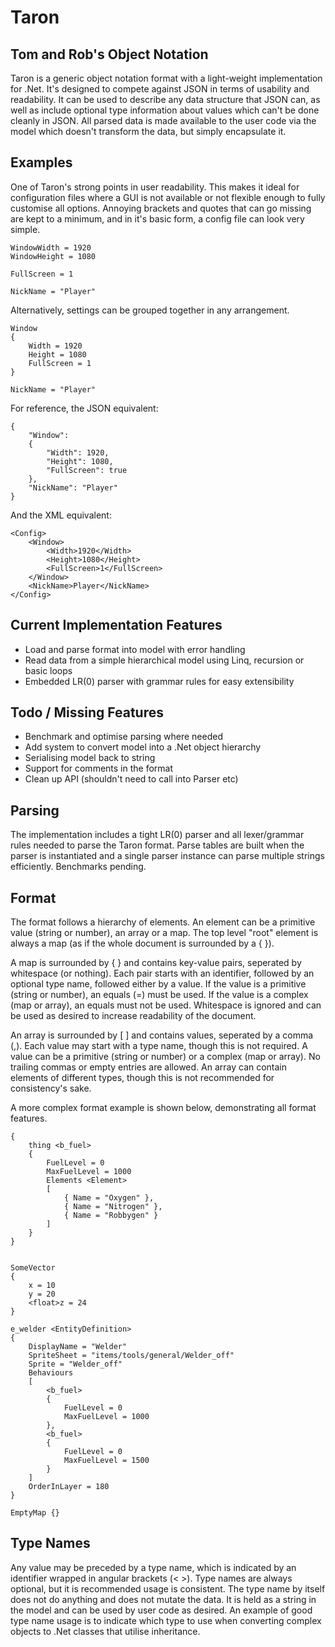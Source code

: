 # Taron
## Tom and Rob's Object Notation
Taron is a generic object notation format with a light-weight implementation for .Net. It's designed to compete against JSON in terms of usability and readability. It can be used to describe any data structure that JSON can, as well as include optional type information about values which can't be done cleanly in JSON. All parsed data is made available to the user code via the model which doesn't transform the data, but simply encapsulate it.

## Examples
One of Taron's strong points in user readability. This makes it ideal for configuration files where a GUI is not available or not flexible enough to fully customise all options. Annoying brackets and quotes that can go missing are kept to a minimum, and in it's basic form, a config file can look very simple.
```
WindowWidth = 1920
WindowHeight = 1080

FullScreen = 1

NickName = "Player"
```
Alternatively, settings can be grouped together in any arrangement.
```
Window
{
	Width = 1920
	Height = 1080
	FullScreen = 1
}

NickName = "Player"
```
For reference, the JSON equivalent:
```
{
	"Window":
	{
		"Width": 1920,
		"Height": 1080,
		"FullScreen": true
	},
	"NickName": "Player"
}
```
And the XML equivalent:
```
<Config>
	<Window>
		<Width>1920</Width>
		<Height>1080</Height>
		<FullScreen>1</FullScreen>
	</Window>
	<NickName>Player</NickName>
</Config>
```

## Current Implementation Features
* Load and parse format into model with error handling
* Read data from a simple hierarchical model using Linq, recursion or basic loops
* Embedded LR(0) parser with grammar rules for easy extensibility

## Todo / Missing Features
* Benchmark and optimise parsing where needed
* Add system to convert model into a .Net object hierarchy
* Serialising model back to string
* Support for comments in the format
* Clean up API (shouldn't need to call into Parser etc)

## Parsing
The implementation includes a tight LR(0) parser and all lexer/grammar rules needed to parse the Taron format. Parse tables are built when the parser is instantiated and a single parser instance can parse multiple strings efficiently. Benchmarks pending.

## Format
The format follows a hierarchy of elements. An element can be a primitive value (string or number), an array or a map. The top level "root" element is always a map (as if the whole document is surrounded by a { }).

A map is surrounded by { } and contains key-value pairs, seperated by whitespace (or nothing). Each pair starts with an identifier, followed by an optional type name, followed either by a value. If the value is a primitive (string or number), an equals (=) must be used. If the value is a complex (map or array), an equals must not be used. Whitespace is ignored and can be used as desired to increase readability of the document.

An array is surrounded by [ ] and contains values, seperated by a comma (,). Each value may start with a type name, though this is not required. A value can be a primitive (string or number) or a complex (map or array). No trailing commas or empty entries are allowed. An array can contain elements of different types, though this is not recommended for consistency's sake.

A more complex format example is shown below, demonstrating all format features.
```Behaviours
{
	thing <b_fuel>
	{
		FuelLevel = 0
		MaxFuelLevel = 1000
		Elements <Element>
		[
			{ Name = "Oxygen" },
			{ Name = "Nitrogen" },
			{ Name = "Robbygen" }
		]
	}
}


SomeVector
{
	x = 10
	y = 20
	<float>z = 24
}

e_welder <EntityDefinition>
{
	DisplayName = "Welder"
	SpriteSheet = "items/tools/general/Welder_off"
	Sprite = "Welder_off"
	Behaviours
	[
		<b_fuel>
		{
			FuelLevel = 0
			MaxFuelLevel = 1000
		},
		<b_fuel>
		{
			FuelLevel = 0
			MaxFuelLevel = 1500
		}
	]
	OrderInLayer = 180
}

EmptyMap {}
```
## Type Names
Any value may be preceded by a type name, which is indicated by an identifier wrapped in angular brackets (< >). Type names are always optional, but it is recommended usage is consistent. The type name by itself does not do anything and does not mutate the data. It is held as a string in the model and can be used by user code as desired. An example of good type name usage is to indicate which type to use when converting complex objects to .Net classes that utilise inheritance.


